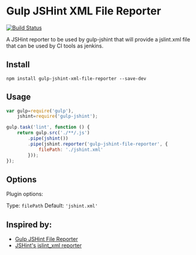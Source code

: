 Gulp JSHint XML File Reporter
=============================
[![Build Status](https://travis-ci.org/lourenzo/gulp-jshint-xml-file-reporter.svg)](https://travis-ci.org/lourenzo/gulp-jshint-xml-file-reporter)

A JSHint reporter to be used by gulp-jshint that will provide a jslint.xml
file that can be used by CI tools as jenkins.

Install
-------

`npm install gulp-jshint-xml-file-reporter --save-dev`


Usage
-----

```javascript
var gulp=require('gulp'),
    jshint=require('gulp-jshint');

gulp.task('lint', function () {
    return gulp.src('./**/.js')
        .pipe(jshint())
        .pipe(jshint.reporter('gulp-jshint-file-reporter', {
            filePath: './jshint.xml'
        }));
});
```

Options
-------

Plugin options:

Type: `filePath`
Default: `'jshint.xml'`

Inspired by:
------------

* [Gulp JSHint File Reporter](https://github.com/spenceralger/gulp-jshint-file-reporter)
* [JSHint's jslint_xml reporter](https://github.com/jshint/jshint/blob/master/src/reporters/jslint_xml.js)

